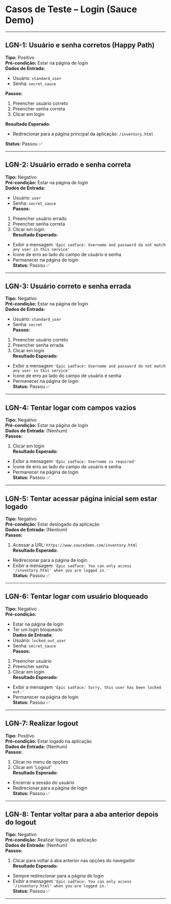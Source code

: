 # Casos de Teste – Login (Sauce Demo)

---

## LGN-1: Usuário e senha corretos (Happy Path) 

**Tipo:** Positivo  
**Pré-condição:** Estar na página de login  
**Dados de Entrada:**  
- Usuário: `standard_user`  
- Senha: `secret_sauce`
  
**Passos:**  
1. Preencher usuário correto  
2. Preencher senha correta  
3. Clicar em login
   
**Resultado Esperado:**  
- Redirecionar para a página principal da aplicação: `/inventory.html`
   
**Status:** Passou ✅

---

## LGN-2: Usuário errado e senha correta  
**Tipo:** Negativo  
**Pré-condição:** Estar na página de login  
**Dados de Entrada:**  
- Usuário: `user`  
- Senha: `secret_sauce`  
**Passos:**  
1. Preencher usuário errado  
2. Preencher senha correta  
3. Clicar em login  
**Resultado Esperado:**  
- Exibir a mensagem `'Epic sadface: Username and password do not match any user in this service'`  
- Ícone de erro ao lado do campo de usuário e senha  
- Permanecer na página de login  
**Status:** Passou ✅

---

## LGN-3: Usuário correto e senha errada  
**Tipo:** Negativo  
**Pré-condição:** Estar na página de login  
**Dados de Entrada:**  
- Usuário: `standard_user`  
- Senha: `secret`  
**Passos:**  
1. Preencher usuário correto  
2. Preencher senha errada  
3. Clicar em login  
**Resultado Esperado:**  
- Exibir a mensagem `'Epic sadface: Username and password do not match any user in this service'`  
- Ícone de erro ao lado do campo de usuário e senha  
- Permanecer na página de login  
**Status:** Passou ✅

---

## LGN-4: Tentar logar com campos vazios  
**Tipo:** Negativo  
**Pré-condição:** Estar na página de login  
**Dados de Entrada:** (Nenhum)  
**Passos:**  
1. Clicar em login  
**Resultado Esperado:**  
- Exibir a mensagem `'Epic sadface: Username is required'`  
- Ícone de erro ao lado do campo de usuário e senha  
- Permanecer na página de login  
**Status:** Passou ✅

---

## LGN-5: Tentar acessar página inicial sem estar logado  
**Tipo:** Negativo  
**Pré-condição:** Estar deslogado da aplicação  
**Dados de Entrada:** (Nenhum)  
**Passos:**  
1. Acessar a URL: `https://www.saucedemo.com/inventory.html`  
**Resultado Esperado:**  
- Redirecionar para a página de login  
- Exibir a mensagem `'Epic sadface: You can only access '/inventory.html' when you are logged in.'`  
**Status:** Passou ✅

---

## LGN-6: Tentar logar com usuário bloqueado  
**Tipo:** Negativo  
**Pré-condição:**  
- Estar na página de login  
- Ter um login bloqueado  
**Dados de Entrada:**  
- Usuário: `locked_out_user`  
- Senha: `secret_sauce`  
**Passos:**  
1. Preencher usuário  
2. Preencher senha  
3. Clicar em login  
**Resultado Esperado:**  
- Exibir a mensagem `'Epic sadface: Sorry, this user has been locked out.'`  
- Permanecer na página de login  
**Status:** Passou ✅

---

## LGN-7: Realizar logout  
**Tipo:** Positivo  
**Pré-condição:** Estar logado na aplicação  
**Dados de Entrada:** (Nenhum)  
**Passos:**  
1. Clicar no menu de opções  
2. Clicar em 'Logout'  
**Resultado Esperado:**  
- Encerrar a sessão do usuário  
- Redirecionar para a página de login  
**Status:** Passou ✅ 

---

## LGN-8: Tentar voltar para a aba anterior depois do logout  
**Tipo:** Negativo  
**Pré-condição:** Realizar logout da aplicação  
**Dados de Entrada:** (Nenhum)  
**Passos:**  
1. Clicar para voltar à aba anterior nas opções do navegador  
**Resultado Esperado:**  
- Sempre redirecionar para a página de login  
- Exibir a mensagem `'Epic sadface: You can only access '/inventory.html' when you are logged in.'`  
**Status:** Passou ✅

---

